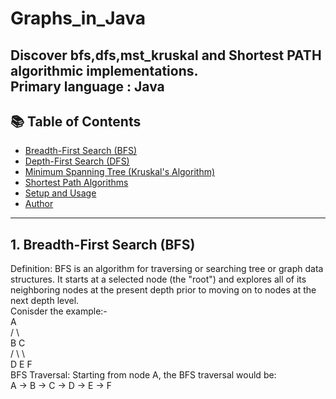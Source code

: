 # Graphs_in_Java
Discover bfs,dfs,mst_kruskal and Shortest PATH algorithmic implementations. <br> 
Primary language : Java
---

## 📚 Table of Contents

- [Breadth-First Search (BFS)](src/BFS)
- [Depth-First Search (DFS)](src/DFS)
- [Minimum Spanning Tree (Kruskal's Algorithm)](src/MST_kruskal)
- [Shortest Path Algorithms](src/ShortestPath)
- [Setup and Usage](#setup-and-usage)
- [Author](#author)

---

## 1. Breadth-First Search (BFS) 
Definition: 
BFS is an algorithm for traversing or searching tree or graph data structures. It starts at a selected node (the "root") and 
explores all of its neighboring nodes at the present depth prior to moving on to nodes at the next depth level.  
Conisder the example:-<br> 
        A <br>
       / \ <br> 
      B   C <br> 
     / \   \ <br> 
    D   E   F <br> 
BFS Traversal: Starting from node A, the BFS traversal would be:<br> 
A -> B -> C -> D -> E -> F 
